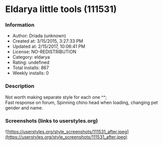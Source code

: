 # Eldarya little tools (111531)

### Information
- Author: Driada (unknown)
- Created at: 3/15/2015, 3:27:33 PM
- Updated at: 2/15/2017, 10:06:41 PM
- License: NO-REDISTRIBUTION
- Category: eldarya
- Rating: undefined
- Total installs: 867
- Weekly installs: 0


### Description
Not worth making separate style for each one ^^; <br> Fast response on forum, Spinning chino head when loading, changing pet gender and name.


### Screenshots (links to userstyles.org)
![https://userstyles.org/style_screenshots/111531_after.jpeg](https://userstyles.org/style_screenshots/111531_after.jpeg)


